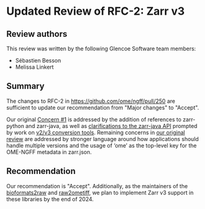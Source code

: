 # Updated Review of RFC-2: Zarr v3

## Review authors
This review was written by the following Glencoe Software team members:

- Sébastien Besson
- Melissa Linkert

## Summary

The changes to RFC-2 in https://github.com/ome/ngff/pull/250 are sufficient to update our recommendation from "Major changes" to "Accept".

Our original [Concern #1](https://ngff.openmicroscopy.org/rfc/2/review_1.html#concern-1-limited-zarr-v3-implementations) is addressed by the addition of references to zarr-python and zarr-java, as well as [clarifications to the zarr-java API](https://github.com/zarr-developers/zarr-java/issues/5) prompted by work on [v2/v3 conversion tools](https://github.com/glencoesoftware/zarr2zarr). Remaining concerns in [our original review](https://ngff.openmicroscopy.org/rfc/2/review_1.html) are addressed by stronger language around how applications should handle multiple versions and the usage of ‘ome’ as the top-level key for the OME-NGFF metadata in zarr.json.

## Recommendation

Our recommendation is "Accept". Additionally, as the maintainers of the  [bioformats2raw](https://github.com/glencoesoftware/bioformats2raw) and [raw2ometiff](https://github.com/glencoesoftware/raw2ometiff), we plan to implement Zarr v3 support in these libraries by the end of 2024.
